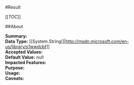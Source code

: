 #Result

[[_TOC_]]

##About

**Summary:** <remarks />  
**Data Type:** [[System.String[]|http://msdn.microsoft.com/en-us/library/s1wwdcbf]]  
**Accepted Values:**   
**Default Value:** null  
**Impacted Features:**   
**Purpose:**   
**Usage:**   
**Caveats:**   

